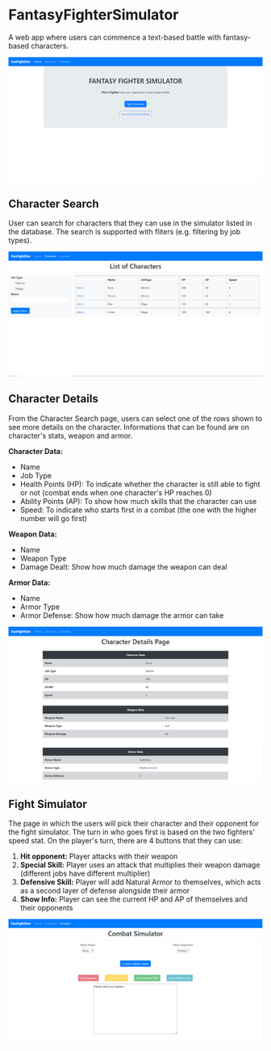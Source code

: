 # FantasyFighterSimulator
A web app where users can commence a text-based battle with fantasy-based characters.

![Home Page](Screenshots/HomePage.PNG)

## Character Search
User can search for characters that they can use in the simulator listed in the database. The search is supported with fliters (e.g. filtering by job types).

![Character Search Page](Screenshots/CharacterSearch.PNG)

## Character Details
From the Character Search page, users can select one of the rows shown to see more details on the character. Informations that can be found are on character's stats, weapon and armor.

**Character Data:**
- Name
- Job Type
- Health Points (HP): To indicate whether the character is still able to fight or not (combat ends when one character's HP reaches 0)
- Ability Points (AP): To show how much skills that the character can use
- Speed: To indicate who starts first in a combat (the one with the higher number will go first)

**Weapon Data:**
- Name
- Weapon Type
- Damage Dealt: Show how much damage the weapon can deal

**Armor Data:**
- Name
- Armor Type
- Armor Defense: Show how much damage the armor can take

![Character Details Page 1](Screenshots/CharacterDetails1.PNG)
![Character Details Page 2](Screenshots/CharacterDetails2.PNG)

## Fight Simulator
The page in which the users will pick their character and their opponent for the fight simulator. The turn in who goes first is based on the two fighters' speed stat. On the player's turn, there are 4 buttons that they can use:
1. **Hit opponent:** Player attacks with their weapon
2. **Special Skill:** Player uses an attack that multiplies their weapon damage (different jobs have different multiplier)
3. **Defensive Skill:** Player will add Natural Armor to themselves, which acts as a second layer of defense alongside their armor
4. **Show Info:** Player can see the current HP and AP of themselves and their opponents

![Fight Simulator Page](Screenshots/FightSimulator.PNG)
